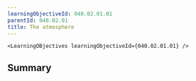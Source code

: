 ```yaml
---
learningObjectiveId: 040.02.01.01
parentId: 040.02.01
title: The atmosphere
---
```


```tsx eval
<LearningOBjectives learningObjectiveId={040.02.01.01} />
```

## Summary

